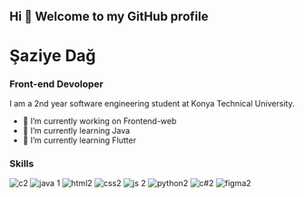 ## Hi 👋 Welcome to my GitHub profile
# Şaziye Dağ
### Front-end Devoloper

I am a 2nd year software engineering student at Konya Technical University.

- 🔭 I’m currently working on Frontend-web
- 🌱 I’m currently learning Java
- 🌱 I’m currently learning Flutter


### Skills

![c2](https://user-images.githubusercontent.com/96542141/223390980-1b9a5ed2-f9e1-48d6-a02c-e40b97f0f33d.png)
![java 1](https://user-images.githubusercontent.com/96542141/223391034-2692da7d-38dd-4d1d-bd26-26c7f377e72a.png)
![html2](https://user-images.githubusercontent.com/96542141/223391061-aba38881-aa79-4fa5-8ce4-120430197334.png)
![css2](https://user-images.githubusercontent.com/96542141/223390995-07a450e4-e092-41c9-9c42-90dd108ca6fc.png)
![js 2](https://user-images.githubusercontent.com/96542141/223391069-3510cbd2-c9e0-49f6-a3b6-469e9b599376.png)
![python2](https://user-images.githubusercontent.com/96542141/223391100-e882bdef-d36c-4036-93a1-7d8e654401fc.png)
![c#2](https://user-images.githubusercontent.com/96542141/223390968-ade322c1-1750-4f00-8ad0-682223c0d151.png)
![figma2](https://user-images.githubusercontent.com/96542141/223391021-eab568bc-38c7-4606-97d5-e7b82376eb1a.png)




